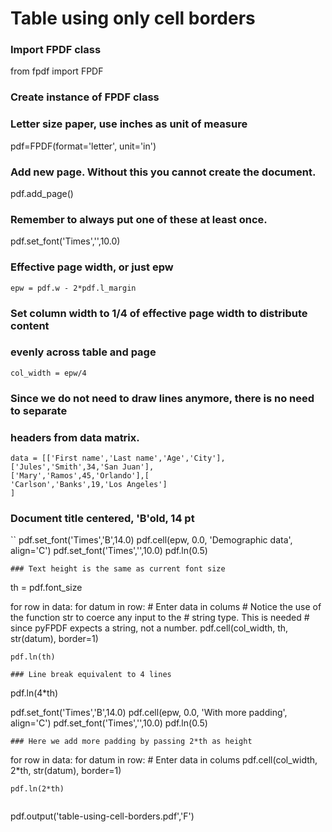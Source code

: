 # Table using only cell borders

### Import FPDF class
from fpdf import FPDF
 
### Create instance of FPDF class
### Letter size paper, use inches as unit of measure
pdf=FPDF(format='letter', unit='in')
 
### Add new page. Without this you cannot create the document.
pdf.add_page()
 
### Remember to always put one of these at least once.
pdf.set_font('Times','',10.0) 
 
### Effective page width, or just epw
```
epw = pdf.w - 2*pdf.l_margin
``` 
### Set column width to 1/4 of effective page width to distribute content 
### evenly across table and page

```
col_width = epw/4
``` 

### Since we do not need to draw lines anymore, there is no need to separate
### headers from data matrix.

``` 
data = [['First name','Last name','Age','City'],
['Jules','Smith',34,'San Juan'],
['Mary','Ramos',45,'Orlando'],[
'Carlson','Banks',19,'Los Angeles']
]
``` 
### Document title centered, 'B'old, 14 pt
``
pdf.set_font('Times','B',14.0) 
pdf.cell(epw, 0.0, 'Demographic data', align='C')
pdf.set_font('Times','',10.0) 
pdf.ln(0.5)
``` 
### Text height is the same as current font size
```
th = pdf.font_size
 
for row in data:
    for datum in row:
        # Enter data in colums
        # Notice the use of the function str to coerce any input to the 
        # string type. This is needed
        # since pyFPDF expects a string, not a number.
        pdf.cell(col_width, th, str(datum), border=1)
 
    pdf.ln(th)
```
### Line break equivalent to 4 lines
```
pdf.ln(4*th)
 
pdf.set_font('Times','B',14.0) 
pdf.cell(epw, 0.0, 'With more padding', align='C')
pdf.set_font('Times','',10.0) 
pdf.ln(0.5)
``` 
### Here we add more padding by passing 2*th as height
```
for row in data:
    for datum in row:
        # Enter data in colums
        pdf.cell(col_width, 2*th, str(datum), border=1)
 
    pdf.ln(2*th)
```
``` 
pdf.output('table-using-cell-borders.pdf','F')
```
